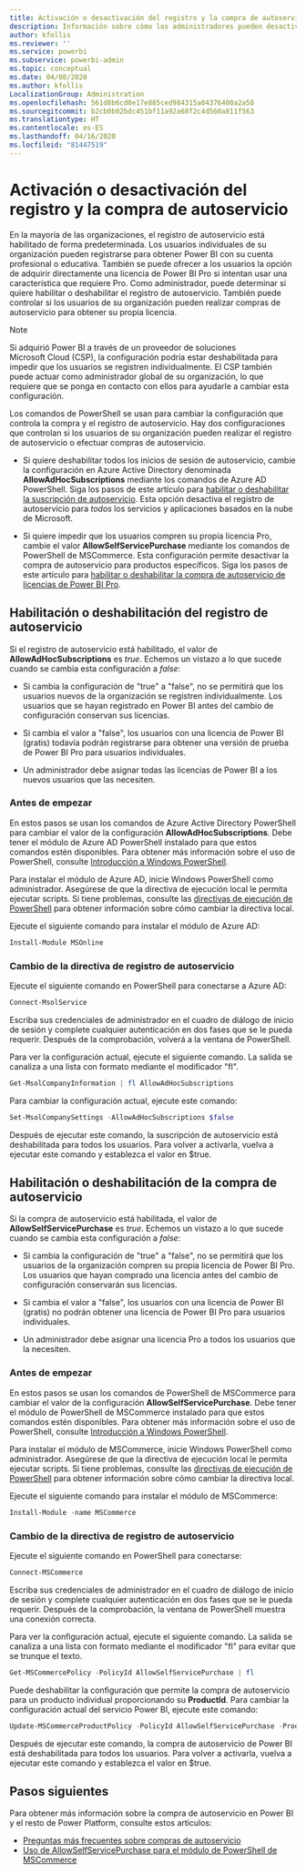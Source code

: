 ```yaml
---
title: Activación o desactivación del registro y la compra de autoservicio
description: Información sobre cómo los administradores pueden desactivar la posibilidad de que los usuarios se registren en Power BI y compren una licencia.
author: kfollis
ms.reviewer: ''
ms.service: powerbi
ms.subservice: powerbi-admin
ms.topic: conceptual
ms.date: 04/08/2020
ms.author: kfollis
LocalizationGroup: Administration
ms.openlocfilehash: 561d8b6cd0e17e885ced984315a04376400a2a58
ms.sourcegitcommit: b2cb0b02bdc451bf11a92a68f2c4d560a811f563
ms.translationtype: HT
ms.contentlocale: es-ES
ms.lasthandoff: 04/16/2020
ms.locfileid: "81447519"
---
```

# <a name="enable-or-disable-self-service-sign-up-and-purchasing"></a>Activación o desactivación del registro y la compra de autoservicio

En la mayoría de las organizaciones, el registro de autoservicio está habilitado de forma predeterminada. Los usuarios individuales de su organización pueden registrarse para obtener Power BI con su cuenta profesional o educativa. También se puede ofrecer a los usuarios la opción de adquirir directamente una licencia de Power BI Pro si intentan usar una característica que requiere Pro. Como administrador, puede determinar si quiere habilitar o deshabilitar el registro de autoservicio. También puede controlar si los usuarios de su organización pueden realizar compras de autoservicio para obtener su propia licencia.

> [!NOTE]
>Si adquirió Power BI a través de un proveedor de soluciones Microsoft Cloud (CSP), la configuración podría estar deshabilitada para impedir que los usuarios se registren individualmente. El CSP también puede actuar como administrador global de su organización, lo que requiere que se ponga en contacto con ellos para ayudarle a cambiar esta configuración.
>
>

Los comandos de PowerShell se usan para cambiar la configuración que controla la compra y el registro de autoservicio. Hay dos configuraciones que controlan si los usuarios de su organización pueden realizar el registro de autoservicio o efectuar compras de autoservicio.

- Si quiere deshabilitar todos los inicios de sesión de autoservicio, cambie la configuración en Azure Active Directory denominada **AllowAdHocSubscriptions** mediante los comandos de Azure AD PowerShell. Siga los pasos de este artículo para [habilitar o deshabilitar la suscripción de autoservicio](#enable-or-disable-self-service-signup). Esta opción desactiva el registro de autoservicio para *todos* los servicios y aplicaciones basados en la nube de Microsoft.

- Si quiere impedir que los usuarios compren su propia licencia Pro, cambie el valor **AllowSelfServicePurchase** mediante los comandos de PowerShell de MSCommerce. Esta configuración permite desactivar la compra de autoservicio para productos específicos. Siga los pasos de este artículo para [habilitar o deshabilitar la compra de autoservicio de licencias de Power BI Pro](#enable-or-disable-self-service-purchase).

## <a name="enable-or-disable-self-service-signup"></a>Habilitación o deshabilitación del registro de autoservicio

Si el registro de autoservicio está habilitado, el valor de **AllowAdHocSubscriptions** es *true*. Echemos un vistazo a lo que sucede cuando se cambia esta configuración a *false*:

- Si cambia la configuración de "true" a "false", no se permitirá que los usuarios nuevos de la organización se registren individualmente. Los usuarios que se hayan registrado en Power BI antes del cambio de configuración conservan sus licencias.

- Si cambia el valor a "false", los usuarios con una licencia de Power BI (gratis) todavía podrán registrarse para obtener una versión de prueba de Power BI Pro para usuarios individuales.

- Un administrador debe asignar todas las licencias de Power BI a los nuevos usuarios que las necesiten.

### <a name="before-you-begin"></a>Antes de empezar

En estos pasos se usan los comandos de Azure Active Directory PowerShell para cambiar el valor de la configuración **AllowAdHocSubscriptions**. Debe tener el módulo de Azure AD PowerShell instalado para que estos comandos estén disponibles. Para obtener más información sobre el uso de PowerShell, consulte [Introducción a Windows PowerShell](https://docs.microsoft.com/powershell/scripting/getting-started/getting-started-with-windows-powershell?view=powershell-7).

Para instalar el módulo de Azure AD, inicie Windows PowerShell como administrador. Asegúrese de que la directiva de ejecución local le permita ejecutar scripts. Si tiene problemas, consulte las [directivas de ejecución de PowerShell](https://docs.microsoft.com/powershell/module/microsoft.powershell.core/about/about_execution_policies?view=powershell-7#powershell-execution-policies) para obtener información sobre cómo cambiar la directiva local.

Ejecute el siguiente comando para instalar el módulo de Azure AD:

```powershell
Install-Module MSOnline
```

### <a name="change-the-self-service-signup-policy"></a>Cambio de la directiva de registro de autoservicio

Ejecute el siguiente comando en PowerShell para conectarse a Azure AD:

```powershell
Connect-MsolService
```

Escriba sus credenciales de administrador en el cuadro de diálogo de inicio de sesión y complete cualquier autenticación en dos fases que se le pueda requerir. Después de la comprobación, volverá a la ventana de PowerShell.

Para ver la configuración actual, ejecute el siguiente comando. La salida se canaliza a una lista con formato mediante el modificador "fl".

```powershell
Get-MsolCompanyInformation | fl AllowAdHocSubscriptions
```

Para cambiar la configuración actual, ejecute este comando:

```powershell
Set-MsolCompanySettings -AllowAdHocSubscriptions $false
```

Después de ejecutar este comando, la suscripción de autoservicio está deshabilitada para todos los usuarios. Para volver a activarla, vuelva a ejecutar este comando y establezca el valor en $true.

## <a name="enable-or-disable-self-service-purchase"></a>Habilitación o deshabilitación de la compra de autoservicio

Si la compra de autoservicio está habilitada, el valor de **AllowSelfServicePurchase** es *true*. Echemos un vistazo a lo que sucede cuando se cambia esta configuración a *false*:

- Si cambia la configuración de "true" a "false", no se permitirá que los usuarios de la organización compren su propia licencia de Power BI Pro. Los usuarios que hayan comprado una licencia antes del cambio de configuración conservarán sus licencias.

- Si cambia el valor a "false", los usuarios con una licencia de Power BI (gratis) no podrán obtener una licencia de Power BI Pro para usuarios individuales. 

- Un administrador debe asignar una licencia Pro a todos los usuarios que la necesiten.

### <a name="before-you-begin"></a>Antes de empezar

En estos pasos se usan los comandos de PowerShell de MSCommerce para cambiar el valor de la configuración **AllowSelfServicePurchase**. Debe tener el módulo de PowerShell de MSCommerce instalado para que estos comandos estén disponibles. Para obtener más información sobre el uso de PowerShell, consulte [Introducción a Windows PowerShell](https://docs.microsoft.com/powershell/scripting/getting-started/getting-started-with-windows-powershell?view=powershell-7).

Para instalar el módulo de MSCommerce, inicie Windows PowerShell como administrador. Asegúrese de que la directiva de ejecución local le permita ejecutar scripts. Si tiene problemas, consulte las [directivas de ejecución de PowerShell](https://docs.microsoft.com/powershell/module/microsoft.powershell.core/about/about_execution_policies?view=powershell-7#powershell-execution-policies) para obtener información sobre cómo cambiar la directiva local.

Ejecute el siguiente comando para instalar el módulo de MSCommerce:

```powershell
Install-Module -name MSCommerce
```

### <a name="change-the-self-service-signup-policy"></a>Cambio de la directiva de registro de autoservicio

Ejecute el siguiente comando en PowerShell para conectarse:

```powershell
Connect-MSCommerce
```

Escriba sus credenciales de administrador en el cuadro de diálogo de inicio de sesión y complete cualquier autenticación en dos fases que se le pueda requerir. Después de la comprobación, la ventana de PowerShell muestra una conexión correcta.

Para ver la configuración actual, ejecute el siguiente comando. La salida se canaliza a una lista con formato mediante el modificador "fl" para evitar que se trunque el texto.

```powershell
Get-MSCommercePolicy -PolicyId AllowSelfServicePurchase | fl
```

Puede deshabilitar la configuración que permite la compra de autoservicio para un producto individual proporcionando su **ProductId**. Para cambiar la configuración actual del servicio Power BI, ejecute este comando:

```powershell
Update-MSCommerceProductPolicy -PolicyId AllowSelfServicePurchase -ProductId CFQ7TTC0L3PB -Enabled $False
```

Después de ejecutar este comando, la compra de autoservicio de Power BI está deshabilitada para todos los usuarios. Para volver a activarla, vuelva a ejecutar este comando y establezca el valor en $true.

## <a name="next-steps"></a>Pasos siguientes

Para obtener más información sobre la compra de autoservicio en Power BI y el resto de Power Platform, consulte estos artículos:

- [Preguntas más frecuentes sobre compras de autoservicio](https://docs.microsoft.com/microsoft-365/commerce/subscriptions/self-service-purchase-faq?view=o365-worldwide#admin-capabilities)
- [Uso de AllowSelfServicePurchase para el módulo de PowerShell de MSCommerce](https://docs.microsoft.com/microsoft-365/commerce/subscriptions/allowselfservicepurchase-powershell?view=o365-worldwide)
